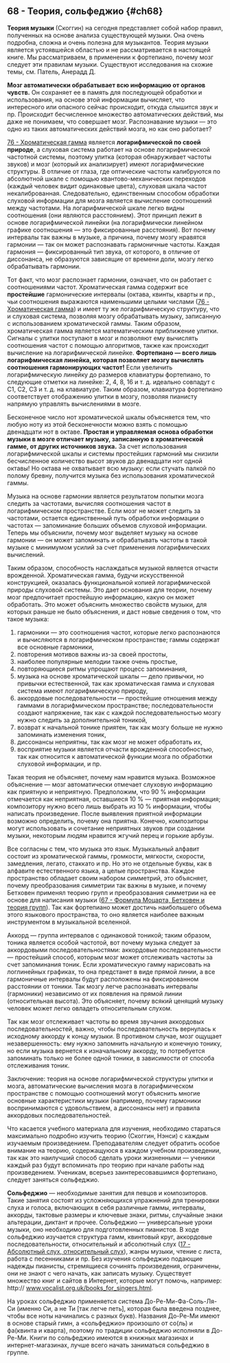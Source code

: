 ## 68 - Теория, сольфеджио {#ch68}

**Теория музыки** (Скоггин) на сегодня представляет собой набор правил, полученных на основе анализа существующей музыки. Она очень подробна, сложна и очень полезна для музыкантов. Теория музыки является устоявшейся областью и не рассматривается в настоящей книге. Мы рассматриваем, в применении к фортепиано, почему мозг следует эти правилам музыки. Существуют исследования на схожие темы, см. Патель, Анерадд Д.

**Мозг автоматически обрабатывает всю информацию от органов чувств.** Он сохраняет ее в память для последующей обработки и использования, на основе этой информации вычисляет, что интересного или опасного сейчас происходит, откуда слышится звук и пр. Происходит бесчисленное множество автоматических действий, мы даже не понимаем, что совершает мозг. Распознавание музыки — это одно из таких автоматических действий мозга, но как оно работает?

[76 - Хроматическая гамма](#ch76) является **логарифмической по своей природе**, а слуховая система работает на основе логарифмической частотной системы, поэтому улитка (которая обнаруживает частоты звуков) и мозг (который их анализирует) имеют логарифмические структуры. В отличие от глаза, где оптические частоты калибруются по абсолютной шкале с помощью квантово-механических переходов (каждый человек видит одинаковые цвета), слуховая шкала частот некалиброванная. Следовательно, единственным способом обработки слуховой информации для мозга является вычисление соотношений между частотами. На логарифмической шкале легко видны соотношения (они являются расстоянием). Этот принцип лежит в основе логарифмической линейки (на логарифмически линейном графике соотношения — это фиксированные расстояния). Вот почему интервалы так важны в музыке, а причина, почему мозгу нравятся гармонии — так он может распознавать гармоничные частоты. Каждая гармония — фиксированный тип звука, от которого, в отличие от диссонанса, не образуются зависящие от времени доли, мозгу легко обрабатывать гармонии.

Тот факт, что мозг распознает гармонии, означает, что он работает с соотношениями частот. Хроматическая гамма содержит все **простейшие** гармонические интервалы (октава, квинты, кварты и пр., чьи соотношения выражаются наименьшими целыми числами ([76 - Хроматическая гамма](#ch76)) и имеет ту же логарифмическую структуру, что и слуховая система, позволяя мозгу обрабатывать музыку, записанную с использованием хроматической гаммы. Таким образом, хроматическая гамма является математическим приближение улитки. Сигналы с улитки поступают в мозг и позволяют ему вычислять соотношения частот с помощью алгоритмов, также как происходит вычисление на логарифмической линейке. **Фортепиано — всего лишь логарифмическая линейка, которая позволяет мозгу вычислять соотношения гармонирующих частот!** Если увеличить логарифмическую линейку до размеров клавиатуры фортепиано, то следующие отметки на линейке: 2, 4, 8, 16 и т. д. идеально совпадут с C1, C2, C3 и т. д. на клавиатуре. Таким образом, клавиатура фортепиано соответствует отображению улитки в мозгу, позволяя пианисту напрямую управлять вычислениями в мозге.

Бесконечное число нот хроматической шкалы объясняется тем, что любую ноту из этой бесконечности можно взять с помощью двенадцати нот в октаве. **Простая и управляемая основа обработки музыки в мозге отличает музыку, записанную в хроматической гамме, от других источников звука.** За счет использования логарифмической шкалы и системы простейших гармоний мы снизили бесчисленное количество высот звуков до двенадцати нот одной октавы! Но октава не охватывает всю музыку: если стучать палкой по полому бревну, получится музыка без использования хроматической гаммы.

Музыка на основе гармонии является результатом попытки мозга следить за частотами, вычисляя соотношения частот в логарифмическом пространстве. Если мозг не может следить за частотами, остается единственный путь обработки информации о частотах — запоминание больших объемов слуховой информации. Теперь мы объяснили, почему мозг выделяет музыку на основе гармонии — он может запоминать и обрабатывать частоты в такой музыке с минимумом усилий за счет применения логарифмических вычислений.

Таким образом, способность наслаждаться музыкой является отчасти врожденной. Хроматическая гамма, будучи искусственной конструкцией, оказалась функциональной копией логарифмической природы слуховой системы. Это дает основания для теории, почему мозг предпочитает простейшую информацию, какую он может обработать. Это может объяснить множество свойств музыки, для которых раньше не было объяснения, и даст новые сведения о том, что такое музыка:

1. гармоники — это соотношения частот, которые легко распознаются и вычисляются в логарифмическом пространстве; гаммы содержат все основные гармоники,
2. повторения мотивов важны из-за своей простоты,
3. наиболее популярные мелодии также очень простые,
4. повторяющиеся ритмы упрощают процесс запоминания,
5. музыка на основе хроматической шкалы — дело привычки, но привычки естественной, так как хроматическая гамма и слуховая система имеют логарифмическую природу,
6. аккордовые последовательности — простейшие отношения между гаммами в логарифмическом пространстве; последовательности создают напряжение, так как с каждой последовательностью мозгу нужно следить за дополнительной тоникой,
7. возврат к начальной тонике приятен, так как мозгу больше не нужно запоминать изменения тоник,
8. диссонансы неприятны, так как мозг не может обработать их,
9. восприятие музыки является отчасти врожденной способностью, так как относится к автоматической функции мозга по обработки слуховой информации, и пр.

Такая теория не объясняет, почему нам нравится музыка. Возможное объяснение — мозг автоматически отмечает слуховую информацию как приятную и неприятную. Предположим, что 90 % информации отмечается как неприятная, оставшиеся 10 % — приятная информация; композитору нужно всего лишь выбрать из 10 % информации, чтобы написать произведение. После выявления приятной информации возможно определить, почему она приятна. Конечно, композиторы могут использовать и сочетание неприятных звуков при создании музыки, некоторым людям нравится жгучий перец и горькие арбузы.

Все согласны с тем, что музыка это язык. Музыкальный алфавит состоит из хроматической гаммы, громкости, мягкости, скорости, замедления, легато, стаккато и пр. Но это не отдельные буквы, как в алфавите естественного языка, а целые пространства. Каждое пространство обладает своим набором симметрий, это объясняет, почему преобразования симметрии так важны в музыке, и почему Бетховен применял теорию групп и преобразования симметрии на ее основе для написания музыки ([67 - Формула Моцарта, Бетховен и теория групп](#ch67)). Так как фортепиано может достичь наибольшего объема этого языкового пространства, то оно является наиболее важным инструментом в музыкальной вселенной.

Аккорд — группа интервалов с одинаковой тоникой; таким образом, тоника является особой частотой, вот почему музыка следует за аккордовыми последовательностями: аккордовые последовательности — простейший способ, которым мозг может отслеживать частоты за счет запоминания тоник. Если хроматическую гамму нарисовать на логлинейных графиках, то она предстанет в виде прямой линии, а все гармоничные интервалы будут расположены на фиксированном расстоянии от тоники. Так мозгу легче распознавать интервалы (гармоники) независимо от их появления на прямой линии (относительная высота). Это объясняет, почему всякий ценящий музыку человек может легко овладеть относительным слухом.

Так как мозг отслеживает частоты во время звучания аккордовых последовательностей, важно, чтобы последовательность вернулась к исходному аккорду к концу музыки. В противном случае, мозг ощущает незавершенность: ему нужно запомнить начальную и конечную тонику, но если музыка вернется к изначальному аккорду, то потребуется запоминать только не более одной тоники, в зависимости от способа отслеживания тоник.

Заключение: теория на основе логарифмической структуры улитки и мозга, автоматические вычисления мозга в логарифмическом пространстве с помощью соотношений могут объяснить многие основные характеристики музыки (например, почему гармоники воспринимаются с удовольствием, а диссонансы нет) и правила аккордовых последовательностей.

Что касается учебного материала для изучения, необходимо стараться максимально подробно изучить теорию (Скоггин, Нэнси) с каждым изучаемым произведением. Преподавателям следует обратить особое внимание на теорию, содержащуюся в каждом учебном произведении, так как это наилучший способ сделать уроки жизненными — ученики каждый раз будут вспоминать про теорию при начале работы над произведением. Ученикам, всерьез заинтересовавшимся фортепиано, следует заняться сольфеджио.

**Сольфеджио** — необходимые занятия для певцов и композиторов. Такие занятия состоят из усложняющихся упражнений для тренировки слуха и голоса, включающих в себя различные гаммы, интервалы, аккорды, тактовые размеры и ключевые знаки, ритмы, случайные знаки альтерации, диктант и прочее. Сольфеджио — универсальные уроки музыки, оно необходимо для подготовленных пианистов. В ходе сольфеджио изучается структура гамм, квинтовый круг, аккордовые последовательности, относительный и абсолютный слух ([17 - Абсолютный слух, относительный слух](#ch17)), жанры музыки, чтение с листа, работа с песенниками и пр. Без изучения сольфеджио подающие надежды пианисты, стремящиеся сочинять произведения, ограничены, они не знают с чего начать, как записать музыку. Существует множество книг и сайтов в Интернет, которые могут помочь, например: http:// www.vocalist.org.uk/books_for_singers.html.

На уроках сольфеджио применяется система До-Ре-Ми-Фа-Соль-Ля-Си (именно Си, а не Ти [так легче петь], которая была введена позднее, чтобы все ноты начинались с разных букв). Названия До-Ре-Ми имеют в основе старый гимн, а «сольфеджио» произошло от со(ль) и фа(квинта и кварта), поэтому по традиции сольфеджио исполняли в До-Ре-Ми. Книги по сольфеджио имеются в книжных магазинах и интернет-магазинах, лучше всего начать заниматься сольфеджио в группе.
